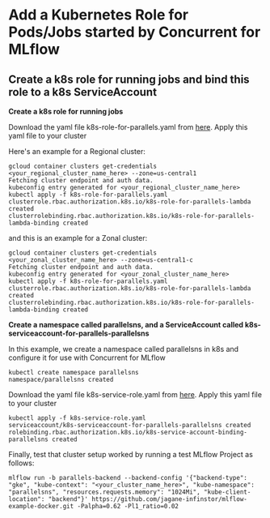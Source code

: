 # Add a Kubernetes Role for Pods/Jobs started by Concurrent for MLflow

## Create a k8s role for running jobs and bind this role to a k8s ServiceAccount

**Create a k8s role for running jobs**

Download the yaml file k8s-role-for-parallels.yaml from [here](https://docs.concurrent-ai.org/scripts/k8s-role-for-parallels.yaml "Download k8s-role-for-parallels.yaml"). Apply this yaml file to your cluster

Here's an example for a Regional cluster:

```
gcloud container clusters get-credentials <your_regional_cluster_name_here> --zone=us-central1
Fetching cluster endpoint and auth data.
kubeconfig entry generated for <your_regional_cluster_name_here>
kubectl apply -f k8s-role-for-parallels.yaml
clusterrole.rbac.authorization.k8s.io/k8s-role-for-parallels-lambda created
clusterrolebinding.rbac.authorization.k8s.io/k8s-role-for-parallels-lambda-binding created

```

and this is an example for a Zonal cluster:

```
gcloud container clusters get-credentials <your_zonal_cluster_name_here> --zone=us-central1-c
Fetching cluster endpoint and auth data.
kubeconfig entry generated for <your_zonal_cluster_name_here>
kubectl apply -f k8s-role-for-parallels.yaml
clusterrole.rbac.authorization.k8s.io/k8s-role-for-parallels-lambda created
clusterrolebinding.rbac.authorization.k8s.io/k8s-role-for-parallels-lambda-binding created
```

**Create a namespace called parallelsns, and a ServiceAccount called k8s-serviceaccount-for-parallels-parallelsns**

In this example, we create a namespace called parallelsns in k8s and configure it for use with Concurrent for MLflow

```
kubectl create namespace parallelsns
namespace/parallelsns created
```

Download the yaml file k8s-service-role.yaml from [here](https://docs.concurrent-ai.org/scripts/k8s-service-role.yaml "Download k8s-service-role.yaml"). Apply this yaml file to your cluster

```
kubectl apply -f k8s-service-role.yaml 
serviceaccount/k8s-serviceaccount-for-parallels-parallelsns created
rolebinding.rbac.authorization.k8s.io/k8s-service-account-binding-parallelsns created
```

Finally, test that cluster setup worked by running a test MLflow Project as follows:
```
mlflow run -b parallels-backend --backend-config '{"backend-type": "gke", "kube-context": "<your_cluster_name_here>", "kube-namespace": "parallelsns", "resources.requests.memory": "1024Mi", "kube-client-location": "backend"}' https://github.com/jagane-infinstor/mlflow-example-docker.git -Palpha=0.62 -Pl1_ratio=0.02
```
